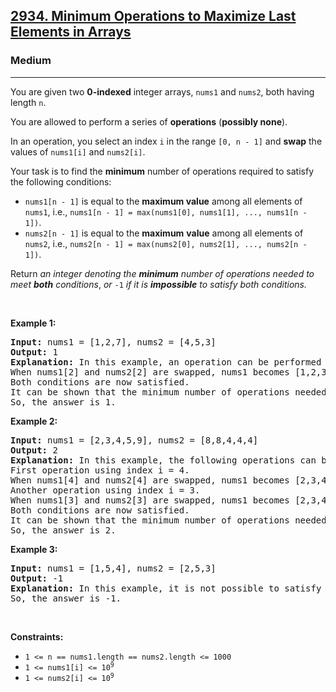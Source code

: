 <h2><a href="https://leetcode.com/problems/minimum-operations-to-maximize-last-elements-in-arrays/">2934. Minimum Operations to Maximize Last Elements in Arrays</a></h2><h3>Medium</h3><hr><p>You are given two <strong>0-indexed</strong> integer arrays, <code>nums1</code> and <code>nums2</code>, both having length <code>n</code>.</p>

<p>You are allowed to perform a series of <strong>operations</strong> (<strong>possibly none</strong>).</p>

<p>In an operation, you select an index <code>i</code> in the range <code>[0, n - 1]</code> and <strong>swap</strong> the values of <code>nums1[i]</code> and <code>nums2[i]</code>.</p>

<p>Your task is to find the <strong>minimum</strong> number of operations required to satisfy the following conditions:</p>

<ul>
	<li><code>nums1[n - 1]</code> is equal to the <strong>maximum value</strong> among all elements of <code>nums1</code>, i.e., <code>nums1[n - 1] = max(nums1[0], nums1[1], ..., nums1[n - 1])</code>.</li>
	<li><code>nums2[n - 1]</code> is equal to the <strong>maximum</strong> <strong>value</strong> among all elements of <code>nums2</code>, i.e., <code>nums2[n - 1] = max(nums2[0], nums2[1], ..., nums2[n - 1])</code>.</li>
</ul>

<p>Return <em>an integer denoting the <strong>minimum</strong> number of operations needed to meet <strong>both</strong> conditions</em>, <em>or </em><code>-1</code><em> if it is <strong>impossible</strong> to satisfy both conditions.</em></p>

<p>&nbsp;</p>
<p><strong class="example">Example 1:</strong></p>

<pre>
<strong>Input:</strong> nums1 = [1,2,7], nums2 = [4,5,3]
<strong>Output:</strong> 1
<strong>Explanation:</strong> In this example, an operation can be performed using index i = 2.
When nums1[2] and nums2[2] are swapped, nums1 becomes [1,2,3] and nums2 becomes [4,5,7].
Both conditions are now satisfied.
It can be shown that the minimum number of operations needed to be performed is 1.
So, the answer is 1.
</pre>

<p><strong class="example">Example 2:</strong></p>

<pre>
<strong>Input:</strong> nums1 = [2,3,4,5,9], nums2 = [8,8,4,4,4]
<strong>Output:</strong> 2
<strong>Explanation:</strong> In this example, the following operations can be performed:
First operation using index i = 4.
When nums1[4] and nums2[4] are swapped, nums1 becomes [2,3,4,5,4], and nums2 becomes [8,8,4,4,9].
Another operation using index i = 3.
When nums1[3] and nums2[3] are swapped, nums1 becomes [2,3,4,4,4], and nums2 becomes [8,8,4,5,9].
Both conditions are now satisfied.
It can be shown that the minimum number of operations needed to be performed is 2.
So, the answer is 2.   
</pre>

<p><strong class="example">Example 3:</strong></p>

<pre>
<strong>Input:</strong> nums1 = [1,5,4], nums2 = [2,5,3]
<strong>Output:</strong> -1
<strong>Explanation:</strong> In this example, it is not possible to satisfy both conditions. 
So, the answer is -1.
</pre>

<p>&nbsp;</p>
<p><strong>Constraints:</strong></p>

<ul>
	<li><code>1 &lt;= n == nums1.length == nums2.length &lt;= 1000</code></li>
	<li><code>1 &lt;= nums1[i] &lt;= 10<sup>9</sup></code></li>
	<li><code>1 &lt;= nums2[i] &lt;= 10<sup>9</sup></code></li>
</ul>
